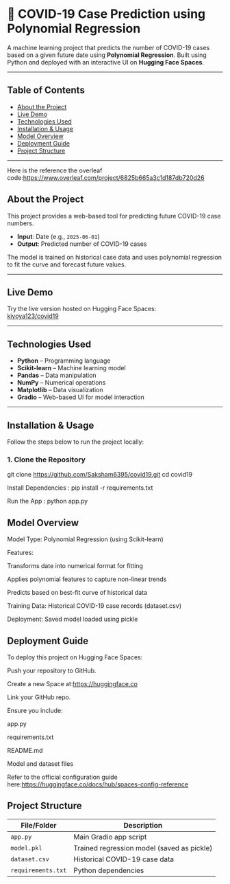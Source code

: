 # 🦠 COVID-19 Case Prediction using Polynomial Regression

A machine learning project that predicts the number of COVID-19 cases based on a given future date using **Polynomial Regression**. Built using Python and deployed with an interactive UI on **Hugging Face Spaces**.

---

## Table of Contents

- [About the Project](#-about-the-project)  
- [Live Demo](#-live-demo)  
- [Technologies Used](#-technologies-used)  
- [Installation & Usage](#-installation--usage)  
- [Model Overview](#-model-overview)  
- [Deployment Guide](#-deployment-guide)  
- [Project Structure](#-project-structure)  
---

Here is the reference the overleaf code:https://www.overleaf.com/project/6825b665a3c1d187db720d26

##  About the Project

This project provides a web-based tool for predicting future COVID-19 case numbers.

- **Input**: Date (e.g., `2025-06-01`)
- **Output**: Predicted number of COVID-19 cases

The model is trained on historical case data and uses polynomial regression to fit the curve and forecast future values.

---

##  Live Demo

Try the live version hosted on Hugging Face Spaces:  
[kiyoya123/covid19](https://huggingface.co/spaces/kiyoya123/covid19)

---

## Technologies Used

- **Python** – Programming language  
- **Scikit-learn** – Machine learning model  
- **Pandas** – Data manipulation  
- **NumPy** – Numerical operations  
- **Matplotlib** – Data visualization  
- **Gradio** – Web-based UI for model interaction  

---

## Installation & Usage

Follow the steps below to run the project locally:

### 1. Clone the Repository
git clone https://github.com/Saksham6395/covid19.git
cd covid19

 Install Dependencies : pip install -r requirements.txt

 Run the App  : python app.py

## Model Overview
Model Type: Polynomial Regression (using Scikit-learn)

Features:

Transforms date into numerical format for fitting

Applies polynomial features to capture non-linear trends

Predicts based on best-fit curve of historical data

Training Data: Historical COVID-19 case records (dataset.csv)

Deployment: Saved model loaded using pickle


## Deployment Guide
To deploy this project on Hugging Face Spaces:

Push your repository to GitHub.

Create a new Space at:https://huggingface.co

Link your GitHub repo.

Ensure you include:

app.py

requirements.txt

README.md

Model and dataset files

Refer to the official configuration guide here:https://huggingface.co/docs/hub/spaces-config-reference


##  Project Structure

| File/Folder       | Description                               |
|-------------------|-------------------------------------------|
| `app.py`          | Main Gradio app script                    |
| `model.pkl`       | Trained regression model (saved as pickle)|
| `dataset.csv`     | Historical COVID-19 case data             |
| `requirements.txt`| Python dependencies                       |


